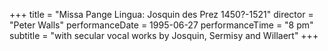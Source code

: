 +++
title = "Missa Pange Lingua: Josquin des Prez 1450?-1521"
director = "Peter Walls"
performanceDate = 1995-06-27
performanceTime = "8 pm"
subtitle = "with secular vocal works by Josquin, Sermisy and Willaert"
+++


